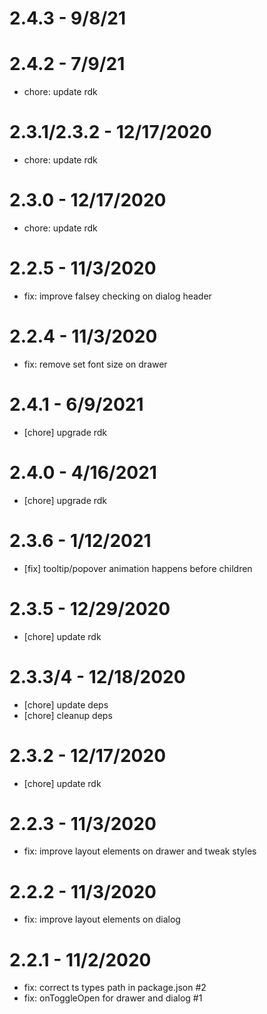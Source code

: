 # 2.4.3 - 9/8/21

# 2.4.2 - 7/9/21
- chore: update rdk

# 2.3.1/2.3.2 - 12/17/2020
- chore: update rdk

# 2.3.0 - 12/17/2020
- chore: update rdk

# 2.2.5 - 11/3/2020 
- fix: improve falsey checking on dialog header

# 2.2.4 - 11/3/2020 
- fix: remove set font size on drawer

# 2.4.1 - 6/9/2021
- [chore] upgrade rdk

# 2.4.0 - 4/16/2021
- [chore] upgrade rdk

# 2.3.6 - 1/12/2021
- [fix] tooltip/popover animation happens before children

# 2.3.5 - 12/29/2020
- [chore] update rdk

# 2.3.3/4 - 12/18/2020
- [chore] update deps
- [chore] cleanup deps

# 2.3.2 - 12/17/2020
- [chore] update rdk

# 2.2.3 - 11/3/2020 
- fix: improve layout elements on drawer and tweak styles

# 2.2.2 - 11/3/2020 
- fix: improve layout elements on dialog

# 2.2.1 - 11/2/2020 
- fix: correct ts types path in package.json #2
- fix: onToggleOpen for drawer and dialog #1
